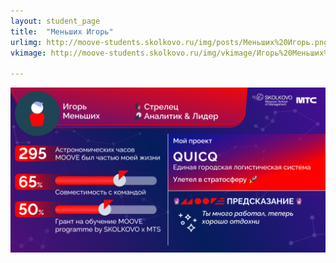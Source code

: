```yaml
---
layout: student_page
title:  "Меньших Игорь"
urlimg: http://moove-students.skolkovo.ru/img/posts/Меньших%20Игорь.png
vkimage: http://moove-students.skolkovo.ru/img/vkimage/Игорь%20Меньших%20для%20Вк.png

---
```

<img class="img-fluid" src="/img/posts/Меньших Игорь.png" alt="moove-1">
